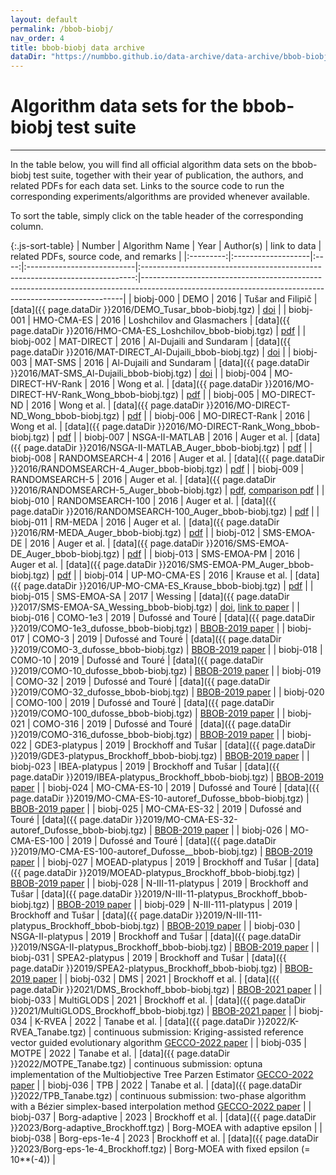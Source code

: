 ```yaml
---
layout: default
permalink: /bbob-biobj/
nav_order: 4
title: bbob-biobj data archive
dataDir: "https://numbbo.github.io/data-archive/data-archive/bbob-biobj/"
---
```


# Algorithm data sets for the bbob-biobj test suite  #
---


<!-- Make tables sortable -->
<script type="text/javascript" src="{{site.baseurl}}/sort-table.js"></script>

In the table below, you will find all official algorithm data sets on the bbob-biobj test suite, 
together with their year of publication, the authors, and related PDFs for each data set. Links to the 
source code to run the corresponding experiments/algorithms are provided whenever available.

To sort the table, simply click on the table header of the corresponding column.


{:.js-sort-table}
|  Number   |   Algorithm Name   | Year | Author(s)                  |                              link to data                                    | related PDFs, source code, and remarks                                                                                                                |
|:---------:|:-------------------|:----:|:---------------------------|:----------------------------------------------------------------------------:|-------------------------------------------------------------------------------------------------------------------------------------------------------|
| biobj-000 | DEMO               | 2016 | Tušar and Filipič          | [data]({{ page.dataDir }}2016/DEMO_Tusar_bbob-biobj.tgz)                     | [doi](https://doi.org/10.1145/2908961.2931708)                                                                                                        |
| biobj-001 | HMO-CMA-ES         | 2016 | Loshchilov and Glasmachers | [data]({{ page.dataDir }}2016/HMO-CMA-ES_Loshchilov_bbob-biobj.tgz)          | [pdf](https://arxiv.org/pdf/1605.02720)                                                                                                               |
| biobj-002 | MAT-DIRECT         | 2016 | Al-Dujaili and Sundaram    | [data]({{ page.dataDir }}2016/MAT-DIRECT_Al-Dujaili_bbob-biobj.tgz)          | [doi](https://doi.org/10.1145/2908961.2931703)                                                                                                        |
| biobj-003 | MAT-SMS            | 2016 | Al-Dujaili and Sundaram    | [data]({{ page.dataDir }}2016/MAT-SMS_Al-Dujaili_bbob-biobj.tgz)             | [doi](https://doi.org/10.1145/2908961.2931703)                                                                                                        |
| biobj-004 | MO-DIRECT-HV-Rank  | 2016 | Wong et al.                | [data]({{ page.dataDir }}2016/MO-DIRECT-HV-Rank_Wong_bbob-biobj.tgz)         | [pdf](http://atmri.ntu.edu.sg/Publications/Documents/Cognitive_team_theoretic/6%20Hypervolume-Based%20Direct.pdf)                                     |
| biobj-005 | MO-DIRECT-ND       | 2016 | Wong et al.                | [data]({{ page.dataDir }}2016/MO-DIRECT-ND_Wong_bbob-biobj.tgz)              | [pdf](http://atmri.ntu.edu.sg/Publications/Documents/Cognitive_team_theoretic/6%20Hypervolume-Based%20Direct.pdf)                                     |
| biobj-006 | MO-DIRECT-Rank     | 2016 | Wong et al.                | [data]({{ page.dataDir }}2016/MO-DIRECT-Rank_Wong_bbob-biobj.tgz)            | [pdf](http://atmri.ntu.edu.sg/Publications/Documents/Cognitive_team_theoretic/6%20Hypervolume-Based%20Direct.pdf)                                     |
| biobj-007 | NSGA-II-MATLAB     | 2016 | Auger et al.               | [data]({{ page.dataDir }}2016/NSGA-II-MATLAB_Auger_bbob-biobj.tgz)           | [pdf](https://hal.inria.fr/hal-01435445/document)                                                                                                     |
| biobj-008 | RANDOMSEARCH-4     | 2016 | Auger et al.               | [data]({{ page.dataDir }}2016/RANDOMSEARCH-4_Auger_bbob-biobj.tgz)           | [pdf](https://hal.inria.fr/hal-01435453/document)                                                                                                     |
| biobj-009 | RANDOMSEARCH-5     | 2016 | Auger et al.               | [data]({{ page.dataDir }}2016/RANDOMSEARCH-5_Auger_bbob-biobj.tgz)           | [pdf](https://hal.inria.fr/hal-01435455/document), [comparison pdf](https://hal.inria.fr/hal-01435453/document)                                       |
| biobj-010 | RANDOMSEARCH-100   | 2016 | Auger et al.               | [data]({{ page.dataDir }}2016/RANDOMSEARCH-100_Auger_bbob-biobj.tgz)         | [pdf](https://hal.inria.fr/hal-01435453/document)                                                                                                     |
| biobj-011 | RM-MEDA            | 2016 | Auger et al.               | [data]({{ page.dataDir }}2016/RM-MEDA_Auger_bbob-biobj.tgz)                  | [pdf](https://hal.inria.fr/hal-01435449/document)                                                                                                     |
| biobj-012 | SMS-EMOA-DE        | 2016 | Auger et al.               | [data]({{ page.dataDir }}2016/SMS-EMOA-DE_Auger_bbob-biobj.tgz)              | [pdf](https://hal.inria.fr/hal-01435456/document)                                                                                                     |
| biobj-013 | SMS-EMOA-PM        | 2016 | Auger et al.               | [data]({{ page.dataDir }}2016/SMS-EMOA-PM_Auger_bbob-biobj.tgz)              | [pdf](https://hal.inria.fr/hal-01435456/document)                                                                                                     |
| biobj-014 | UP-MO-CMA-ES       | 2016 | Krause et al.              | [data]({{ page.dataDir }}2016/UP-MO-CMA-ES_Krause_bbob-biobj.tgz)            | [pdf](https://www.ini.rub.de/PEOPLE/glasmtbl/paper/krause2016.pdf)                                                                                    |
| biobj-015 | SMS-EMOA-SA        | 2017 | Wessing                    | [data]({{ page.dataDir }}2017/SMS-EMOA-SA_Wessing_bbob-biobj.tgz)            | [doi](http://dl.acm.org/authorize?N33826), [link to paper](http://ls11-www.cs.tu-dortmund.de/staff/wessing#section20171)                              |
| biobj-016 | COMO-1e3           | 2019 | Dufossé and Touré          | [data]({{ page.dataDir }}2019/COMO-1e3_dufosse_bbob-biobj.tgz)               | [BBOB-2019 paper](https://hal.inria.fr/hal-02161252/file/report.pdf)                                                                                  |
| biobj-017 | COMO-3             | 2019 | Dufossé and Touré          | [data]({{ page.dataDir }}2019/COMO-3_dufosse_bbob-biobj.tgz)                 | [BBOB-2019 paper](https://hal.inria.fr/hal-02161252/file/report.pdf)                                                                                  |
| biobj-018 | COMO-10            | 2019 | Dufossé and Touré          | [data]({{ page.dataDir }}2019/COMO-10_dufosse_bbob-biobj.tgz)                | [BBOB-2019 paper](https://hal.inria.fr/hal-02161252/file/report.pdf)                                                                                  |
| biobj-019 | COMO-32            | 2019 | Dufossé and Touré          | [data]({{ page.dataDir }}2019/COMO-32_dufosse_bbob-biobj.tgz)                | [BBOB-2019 paper](https://hal.inria.fr/hal-02161252/file/report.pdf)                                                                                  |
| biobj-020 | COMO-100           | 2019 | Dufossé and Touré          | [data]({{ page.dataDir }}2019/COMO-100_dufosse_bbob-biobj.tgz)               | [BBOB-2019 paper](https://hal.inria.fr/hal-02161252/file/report.pdf)                                                                                  |
| biobj-021 | COMO-316           | 2019 | Dufossé and Touré          | [data]({{ page.dataDir }}2019/COMO-316_dufosse_bbob-biobj.tgz)               | [BBOB-2019 paper](https://hal.inria.fr/hal-02161252/file/report.pdf)                                                                                  |
| biobj-022 | GDE3-platypus      | 2019 | Brockhoff and Tušar        | [data]({{ page.dataDir }}2019/GDE3-platypus_Brockhoff_bbob-biobj.tgz)        | [BBOB-2019 paper](https://hal.inria.fr/hal-02171136/file/templateBIOBJmultiple-authorversion-compressed.pdf)                                          |
| biobj-023 | IBEA-platypus      | 2019 | Brockhoff and Tušar        | [data]({{ page.dataDir }}2019/IBEA-platypus_Brockhoff_bbob-biobj.tgz)        | [BBOB-2019 paper](https://hal.inria.fr/hal-02171136/file/templateBIOBJmultiple-authorversion-compressed.pdf)                                          |
| biobj-024 | MO-CMA-ES-10       | 2019 | Dufossé and Touré          | [data]({{ page.dataDir }}2019/MO-CMA-ES-10-autoref_Dufosse_bbob-biobj.tgz)   | [BBOB-2019 paper](https://hal.inria.fr/hal-02161252/file/report.pdf)                                                                                  |
| biobj-025 | MO-CMA-ES-32       | 2019 | Dufossé and Touré          | [data]({{ page.dataDir }}2019/MO-CMA-ES-32-autoref_Dufosse_bbob-biobj.tgz)   | [BBOB-2019 paper](https://hal.inria.fr/hal-02161252/file/report.pdf)                                                                                  |
| biobj-026 | MO-CMA-ES-100      | 2019 | Dufossé and Touré          | [data]({{ page.dataDir }}2019/MO-CMA-ES-100-autoref_Dufosse__bbob-biobj.tgz) | [BBOB-2019 paper](https://hal.inria.fr/hal-02161252/file/report.pdf)                                                                                  |
| biobj-027 | MOEAD-platypus     | 2019 | Brockhoff and Tušar        | [data]({{ page.dataDir }}2019/MOEAD-platypus_Brockhoff_bbob-biobj.tgz)       | [BBOB-2019 paper](https://hal.inria.fr/hal-02171136/file/templateBIOBJmultiple-authorversion-compressed.pdf)                                          |
| biobj-028 | N-III-11-platypus  | 2019 | Brockhoff and Tušar        | [data]({{ page.dataDir }}2019/N-III-11-platypus_Brockhoff_bbob-biobj.tgz)    | [BBOB-2019 paper](https://hal.inria.fr/hal-02171136/file/templateBIOBJmultiple-authorversion-compressed.pdf)                                          |
| biobj-029 | N-III-111-platypus | 2019 | Brockhoff and Tušar        | [data]({{ page.dataDir }}2019/N-III-111-platypus_Brockhoff_bbob-biobj.tgz)   | [BBOB-2019 paper](https://hal.inria.fr/hal-02171136/file/templateBIOBJmultiple-authorversion-compressed.pdf)                                          |
| biobj-030 | NSGA-II-platypus   | 2019 | Brockhoff and Tušar        | [data]({{ page.dataDir }}2019/NSGA-II-platypus_Brockhoff_bbob-biobj.tgz)     | [BBOB-2019 paper](https://hal.inria.fr/hal-02171136/file/templateBIOBJmultiple-authorversion-compressed.pdf)                                          |
| biobj-031 | SPEA2-platypus     | 2019 | Brockhoff and Tušar        | [data]({{ page.dataDir }}2019/SPEA2-platypus_Brockhoff_bbob-biobj.tgz)       | [BBOB-2019 paper](https://hal.inria.fr/hal-02171136/file/templateBIOBJmultiple-authorversion-compressed.pdf)                                          |
| biobj-032 | DMS                | 2021 | Brockhoff et al.           | [data]({{ page.dataDir }}2021/DMS_Brockhoff_bbob-biobj.tgz)                  | [BBOB-2021 paper](https://hal.inria.fr/hal-03284476/document)                                                                                         |
| biobj-033 | MultiGLODS         | 2021 | Brockhoff et al.           | [data]({{ page.dataDir }}2021/MultiGLODS_Brockhoff_bbob-biobj.tgz)           | [BBOB-2021 paper](https://hal.inria.fr/hal-03284476/document)                                                                                         |
| biobj-034 | K-RVEA             | 2022 | Tanabe et al.              | [data]({{ page.dataDir }}2022/K-RVEA_Tanabe.tgz)                             | continuous submission: Kriging-assisted reference vector guided evolutionary algorithm [GECCO-2022 paper](https://arxiv.org/pdf/2203.15292.pdf)       |
| biobj-035 | MOTPE              | 2022 | Tanabe et al.              | [data]({{ page.dataDir }}2022/MOTPE_Tanabe.tgz)                              | continuous submission: optuna implementation of the Multiobjective Tree Parzen Estimator [GECCO-2022 paper](https://arxiv.org/pdf/2203.15292.pdf)     |
| biobj-036 | TPB                | 2022 | Tanabe et al.              | [data]({{ page.dataDir }}2022/TPB_Tanabe.tgz)                                | continuous submission: two-phase algorithm with a Bézier simplex-based interpolation method [GECCO-2022 paper](https://arxiv.org/pdf/2203.15292.pdf)  |
| biobj-037 | Borg-adaptive      | 2023 | Brockhoff et al.           | [data]({{ page.dataDir }}2023/Borg-adaptive_Brockhoff.tgz)                   | Borg-MOEA with adaptive epsilon                                                                                                                       |
| biobj-038 | Borg-eps-1e-4      | 2023 | Brockhoff et al.           | [data]({{ page.dataDir }}2023/Borg-eps-1e-4_Brockhoff.tgz)                   | Borg-MOEA with fixed epsilon (= 10**(-4))                                                                                                             |


<link rel="stylesheet" href="{{ '/assets/css/custom.css' | relative_url }}"/>
